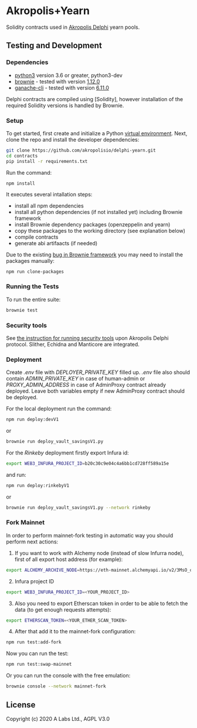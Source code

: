 # Akropolis+Yearn 

Solidity contracts used in [Akropolis Delphi](https://delphi.akropolis.io/) yearn pools.


## Testing and Development

### Dependencies

* [python3](https://www.python.org/downloads/release/python-368/) version 3.6 or greater, python3-dev
* [brownie](https://github.com/iamdefinitelyahuman/brownie) - tested with version [1.12.0](https://github.com/eth-brownie/brownie/releases/tag/v1.12.0)
* [ganache-cli](https://github.com/trufflesuite/ganache-cli) - tested with version [6.11.0](https://github.com/trufflesuite/ganache-cli/releases/tag/v6.11.0)

Delphi contracts are compiled using [Solidity], however installation of the required Solidity versions is handled by Brownie.

### Setup

To get started, first create and initialize a Python [virtual environment](https://docs.python.org/3/library/venv.html). Next, clone the repo and install the developer dependencies:

```bash
git clone https://github.com/akropolisio/delphi-yearn.git
cd contracts
pip install -r requirements.txt
```

Run the command:
```bash
npm install
```
It executes several intallation steps:
* install all npm dependencies
* install all python dependencies (if not installed yet) including Brownie framework
* install Brownie dependency packages (openzeppelin and yearn)
* copy these packages to the working directory (see explanation below)
* compile contracts
* generate abi artifaacts (if needed)


Due to the existing [bug in Brownie framework](https://github.com/eth-brownie/brownie/issues/893) you may need to install the packages manually:
```
npm run clone-packages
```

### Running the Tests

To run the entire suite:

```bash
brownie test
```

### Security tools

See [the instruction for running security tools](security/readme.md) upon Akropolis Delphi protocol.
Slither, Echidna and Manticore are integrated.


### Deployment
Create *.env* file with *DEPLOYER_PRIVATE_KEY* filled up.
*.env* file also should contain *ADMIN_PRIVATE_KEY* in case of human-admin or *PROXY_ADMIN_ADDRESS* in case of AdminProxy contract already deployed. Leave both variables empty if new AdminProxy contract should be deployed.

For the local deployment run the command:

```bash
npm run deploy:devV1
```
or 
```bash
brownie run deploy_vault_savingsV1.py
```

For the *Rinkeby* deployment firstly export Infura id:

```bash
export WEB3_INFURA_PROJECT_ID=b20c30c9e04c4a6bb1cd728ff589a15e
```

and run:

```bash
npm run deploy:rinkebyV1
```
or 
```bash
brownie run deploy_vault_savingsV1.py --network rinkeby
```

### Fork Mainnet
In order to perform mainnet-fork testing in automatic way you should perform next actions:

1) If you want to work with Alchemy node (instead of slow Infurra node), first of all export host address (for example):
```bash
export ALCHEMY_ARCHIVE_NODE=https://eth-mainnet.alchemyapi.io/v2/3MsO_qdMuAz1ILi6KhiNZ-UO6lqq5mtA
```
2) Infura project ID
```bash
export WEB3_INFURA_PROJECT_ID=<YOUR_PROJECT_ID>
```
3) Also you need to export Etherscan token in order to be able to fetch the data (to get enough requests attempts):
```bash
export ETHERSCAN_TOKEN=<YOUR_ETHER_SCAN_TOKEN>
```
4) After that add it to the mainnet-fork configuration:
```bash
npm run test:add-fork
```

Now you can run the test:
```bash
npm run test:swap-mainnet
```

Or you can run the console with the free emulation:
```bash
brownie console --network mainnet-fork
```

## License

Copyright (c) 2020 A Labs Ltd., AGPL V3.0
